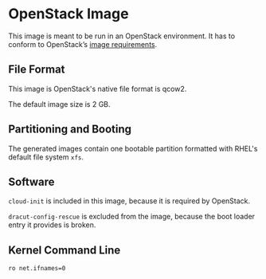 # OpenStack Image

This image is meant to be run in an OpenStack environment. It has to conform to
OpenStack’s [image requirements][requirements].

## File Format

This image is OpenStack's native file format is qcow2.

The default image size is 2 GB.

## Partitioning and Booting

The generated images contain one bootable partition formatted with RHEL's
default file system `xfs`.

## Software

`cloud-init` is included in this image, because it is required by OpenStack.

`dracut-config-rescue` is excluded from the image, because the boot loader
entry it provides is broken.

## Kernel Command Line

`ro net.ifnames=0`


[requirements]: https://docs.openstack.org/image-guide/openstack-images.html
